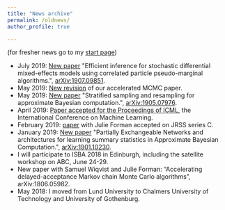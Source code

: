 ```yaml
---
title: "News archive"
permalink: /oldnews/
author_profile: true

---
```


(for fresher news go to my [start page](https://umbertopicchini.github.io/))

- July 2019: [New paper](https://arxiv.org/abs/1907.09851) "Efficient inference for stochastic differential mixed-effects models using correlated particle pseudo-marginal algorithms.", [arXiv:1907.09851](https://arxiv.org/abs/1907.09851).
- May 2019: [New revision](https://arxiv.org/abs/1806.05982) of our accelerated MCMC paper.
- May 2019: [New paper](http://arxiv.org/abs/1905.07976) "Stratified sampling and resampling for approximate Bayesian computation.", [arXiv:1905.07976](http://arxiv.org/abs/1905.07976).
- April 2019: [Paper accepted for the Proceedings of ICML](http://proceedings.mlr.press/v97/wiqvist19a.html), the International Conference on Machine Learning.
- February 2019: [paper](https://arxiv.org/abs/1607.02633) with Julie Forman accepted on JRSS series C.
- January 2019: [New paper](https://arxiv.org/abs/1901.10230) "Partially Exchangeable Networks and architectures for learning summary statistics in Approximate Bayesian Computation.", [arXiv:1901.10230](https://arxiv.org/abs/1901.10230).
- I will participate to ISBA 2018 in Edinburgh, including the satellite workshop on ABC, June 24-29.
- New paper with Samuel Wiqvist and Julie Forman: “Accelerating delayed-acceptance Markov chain Monte Carlo algorithms”, arXiv:1806.05982.
- May 2018: I moved from Lund University to Chalmers University of Technology and University of Gothenburg.
